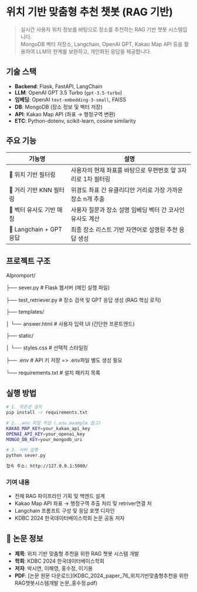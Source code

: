 # 위치 기반 맞춤형 추천 챗봇 (RAG 기반)

> 실시간 사용자 위치 정보를 바탕으로 장소를 추천하는 RAG 기반 챗봇 시스템입니다.  
> MongoDB 벡터 저장소, Langchain, OpenAI GPT, Kakao Map API 등을 활용하여 LLM의 한계를 보완하고, 개인화된 응답을 제공합니다.

## 기술 스택

- **Backend**: Flask, FastAPI, LangChain
- **LLM**: OpenAI GPT 3.5 Turbo (`gpt-3.5-turbo`)
- **임베딩**: OpenAI `text-embedding-3-small`, FAISS
- **DB**: MongoDB (장소 정보 및 벡터 저장)
- **API**: Kakao Map API (좌표 → 행정구역 변환)
- **ETC**: Python-dotenv, scikit-learn, cosine similarity

## 주요 기능

| 기능명                      | 설명 |
|---------------------------|------|
| 🧭 위치 기반 필터링        | 사용자의 현재 좌표를 바탕으로 우편번호 앞 3자리로 1차 필터링 |
| 📍 거리 기반 KNN 필터링    | 위경도 좌표 간 유클리디안 거리로 가장 가까운 장소 n개 추출 |
| 🧠 벡터 유사도 기반 매칭   | 사용자 질문과 장소 설명 임베딩 벡터 간 코사인 유사도 계산 |
| 💬 Langchain + GPT 응답    | 최종 장소 리스트 기반 자연어로 설명된 추천 응답 생성 |


## 프로젝트 구조

AIpromport/

├── sever.py # Flask 웹서버 (메인 실행 파일)

├── test_retriever.py # 장소 검색 및 GPT 응답 생성 (RAG 핵심 로직)

├── templates/

│ └── answer.html # 사용자 입력 UI (간단한 프론트엔드)

├── static/

│ └── styles.css # 선택적 스타일링

├── .env # API 키 저장 => .env파일 별도 생성 필요

└── requirements.txt # 설치 패키지 목록


## 실행 방법


```bash
# 1. 의존성 설치
pip install -r requirements.txt

# 2. .env 파일 작성 (.env.example 참고)
KAKAO_MAP_KEY=your_kakao_api_key
OPENAI_API_KEY=your_openai_key
MONGO_DB_KEY=your_mongodb_uri

# 3. 서버 실행
python sever.py

접속 주소: http://127.0.0.1:5000/
```
### 기여 내용 
- 전체 RAG 파이프라인 기획 및 백엔드 설계
- Kakao Map API 좌표 → 행정구역 추출 처리 및 retriver연결 처
- Langchain 프롬프트 구성 및 응답 포맷 디자인
- KDBC 2024 한국데이터베이스학회 논문 공동 저자

## 📄 논문 정보

- **제목**: 위치 기반 맞춤형 추천을 위한 RAG 챗봇 시스템 개발  
- **학회**: KDBC 2024 한국데이터베이스학회  
- **저자**: 박시연, 이해영, 홍수정, 이기용  
- **PDF**: [논문 원문 다운로드](KDBC_2024_paper_76_위치기반맞춤형추천을 위한 RAG챗봇시스템개발 논문_홍수정.pdf)


